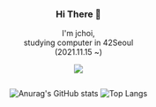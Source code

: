 
<div align="center">
  
### Hi There 👋

I'm jchoi,<br>studying computer in 42Seoul<br>(2021.11.15 ~)<br>

<a href="https://cv.42.fr/BJc3XY41" target="_blank"><img src="https://img.shields.io/badge/42Seoul-30C2BA?style=for-the-badge&logo=42&logoColor=FFFFFF"/></a>
<!--<a href="https://cv.42.fr/BJc3XY41" target="_blank"><img src="https://img.shields.io/badge/Notion-30C2BA?style=for-the-badge&logo=notion&logoColor=FFFFFF"/></a>-->

 
<div align="center" style="display: flex; flex-direction: column; justify-content: center; align-items: center;">
  

![Anurag's GitHub stats](https://github-readme-stats.vercel.app/api?username=probablecode&show_icons=true&theme=transparent&bg_color=40,30C2BA,FFFFFF&text_color=222222&rank_icon=github)
![Top Langs](https://github-readme-stats.vercel.app/api/top-langs/?username=probablecode&layout=compact&ttheme=transparent)

</div>

</div >

<!--
![Top Langs](https://github-readme-stats.vercel.app/api/top-langs/?username=probablecode&layout=donut&ttheme=transparent)
![Top Langs](https://github-readme-stats.vercel.app/api/top-langs/?username=probablecode&layout=compact&theme=transparent&count_private=true)
![Top Langs](https://github-readme-stats.vercel.app/api/top-langs/?username=probablecode&layout=donut&ttheme=transparent)

**probablecode/probablecode** is a ✨ _special_ ✨ repository because its `README.md` (this file) appears on your GitHub profile.

Here are some ideas to get you started:

- 🔭 I’m currently working on ...
- 🌱 I’m currently learning ...
- 👯 I’m looking to collaborate on ...
- 🤔 I’m looking for help with ...
- 💬 Ask me about ...
- 📫 How to reach me: ...
- 😄 Pronouns: ...
- ⚡ Fun fact: ...
-->
